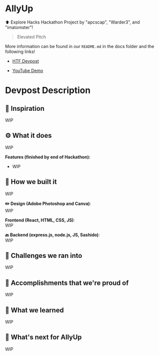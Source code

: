 # AllyUp
⬆️ Explore Hacks Hackathon Project by "apcscap", "Warder3", and "imatomster"!

> Elevated Pitch

More information can be found in our `README.md` in the docs folder and the following links!

- [HTF Devpost](https://www.youtube.com/watch?v=dQw4w9WgXcQ)

- [YouTube Demo](https://www.youtube.com/watch?v=dQw4w9WgXcQ)

# Devpost Description
## 🤩 Inspiration
WIP

## ⚙️ What it does
WIP

**Features (finished by end of Hackathon):**
- WIP


## 🔨 How we built it
WIP

**✏️ Design (Adobe Photoshop and Canva)**:   
WIP

**Frontend (React, HTML, CSS, JS)**:  
WIP 

**🔙 Backend (express.js, node.js, JS, Sashido)**:   
WIP 

## 🚧 Challenges we ran into
WIP 


## 🎉 Accomplishments that we're proud of
WIP 

## 💭 What we learned
WIP 

## 🔮 What's next for AllyUp
WIP